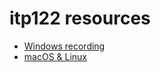 # itp122 resources

- [Windows recording](https://htmlpreview.github.io/?https://github.com/tabreturn/torrens-resources/blob/main/itp122/recording-windows.html)
- [macOS & Linux](https://htmlpreview.github.io/?https://github.com/tabreturn/torrens-resources/blob/main/itp122/recording-macoslinux.html)

